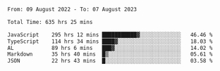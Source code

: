 
<!--START_SECTION:waka-->

```txt
From: 09 August 2022 - To: 07 August 2023

Total Time: 635 hrs 25 mins

JavaScript    295 hrs 12 mins ███████████▓░░░░░░░░░░░░░   46.46 %
TypeScript    114 hrs 34 mins ████▓░░░░░░░░░░░░░░░░░░░░   18.03 %
AL            89 hrs 6 mins   ███▓░░░░░░░░░░░░░░░░░░░░░   14.02 %
Markdown      35 hrs 40 mins  █▒░░░░░░░░░░░░░░░░░░░░░░░   05.61 %
JSON          22 hrs 43 mins  █░░░░░░░░░░░░░░░░░░░░░░░░   03.58 %
```

<!--END_SECTION:waka-->











